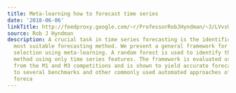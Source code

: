 ```yaml
---
title: Meta-learning how to forecast time series
date: '2018-06-06'
linkTitle: http://feedproxy.google.com/~r/ProfessorRobJHyndman/~3/LVvsUxzkz8g/
source: Rob J Hyndman
description: A crucial task in time series forecasting is the identification of the
  most suitable forecasting method. We present a general framework for forecast-model
  selection using meta-learning. A random forest is used to identify the best forecasting
  method using only time series features. The framework is evaluated using time series
  from the M1 and M3 competitions and is shown to yield accurate forecasts comparable
  to several benchmarks and other commonly used automated approaches of time series
  foreca
---
```

